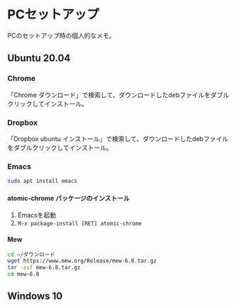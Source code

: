 # PCセットアップ

PCのセットアップ時の個人的なメモ。

## Ubuntu 20.04

### Chrome

「Chrome ダウンロード」で検索して、ダウンロードしたdebファイルをダブルクリックしてインストール。

### Dropbox

「Dropbox ubuntu インストール」で検索して、ダウンロードしたdebファイルをダブルクリックしてインストール。

### Emacs

```bash
sudo apt install emacs
```

#### atomic-chrome パッケージのインストール

1. Emacsを起動
2. `M-x package-install [RET] atomic-chrome`

#### Mew

```bash
cd ~/ダウンロード
wget https://www.mew.org/Release/mew-6.8.tar.gz
tar -zxf mew-6.8.tar.gz
cd mew-6.8
```



## Windows 10
